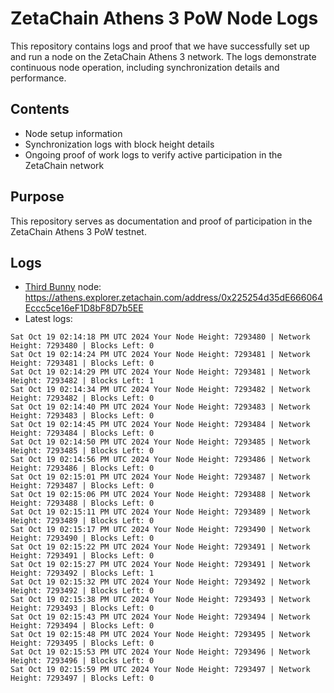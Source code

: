 # ZetaChain Athens 3 PoW Node Logs
This repository contains logs and proof that we have successfully set up and run a node on the ZetaChain Athens 3 network. The logs demonstrate continuous node operation, including synchronization details and performance.

## Contents
- Node setup information
- Synchronization logs with block height details
- Ongoing proof of work logs to verify active participation in the ZetaChain network

## Purpose
This repository serves as documentation and proof of participation in the ZetaChain Athens 3 PoW testnet.

## Logs

- [Third Bunny](https://thirdbunny.xyz/) node: https://athens.explorer.zetachain.com/address/0x225254d35dE666064Eccc5ce16eF1D8bF8D7b5EE
- Latest logs:
```
Sat Oct 19 02:14:18 PM UTC 2024 Your Node Height: 7293480 | Network Height: 7293480 | Blocks Left: 0
Sat Oct 19 02:14:24 PM UTC 2024 Your Node Height: 7293481 | Network Height: 7293481 | Blocks Left: 0
Sat Oct 19 02:14:29 PM UTC 2024 Your Node Height: 7293481 | Network Height: 7293482 | Blocks Left: 1
Sat Oct 19 02:14:34 PM UTC 2024 Your Node Height: 7293482 | Network Height: 7293482 | Blocks Left: 0
Sat Oct 19 02:14:40 PM UTC 2024 Your Node Height: 7293483 | Network Height: 7293483 | Blocks Left: 0
Sat Oct 19 02:14:45 PM UTC 2024 Your Node Height: 7293484 | Network Height: 7293484 | Blocks Left: 0
Sat Oct 19 02:14:50 PM UTC 2024 Your Node Height: 7293485 | Network Height: 7293485 | Blocks Left: 0
Sat Oct 19 02:14:56 PM UTC 2024 Your Node Height: 7293486 | Network Height: 7293486 | Blocks Left: 0
Sat Oct 19 02:15:01 PM UTC 2024 Your Node Height: 7293487 | Network Height: 7293487 | Blocks Left: 0
Sat Oct 19 02:15:06 PM UTC 2024 Your Node Height: 7293488 | Network Height: 7293488 | Blocks Left: 0
Sat Oct 19 02:15:11 PM UTC 2024 Your Node Height: 7293489 | Network Height: 7293489 | Blocks Left: 0
Sat Oct 19 02:15:17 PM UTC 2024 Your Node Height: 7293490 | Network Height: 7293490 | Blocks Left: 0
Sat Oct 19 02:15:22 PM UTC 2024 Your Node Height: 7293491 | Network Height: 7293491 | Blocks Left: 0
Sat Oct 19 02:15:27 PM UTC 2024 Your Node Height: 7293491 | Network Height: 7293492 | Blocks Left: 1
Sat Oct 19 02:15:32 PM UTC 2024 Your Node Height: 7293492 | Network Height: 7293492 | Blocks Left: 0
Sat Oct 19 02:15:38 PM UTC 2024 Your Node Height: 7293493 | Network Height: 7293493 | Blocks Left: 0
Sat Oct 19 02:15:43 PM UTC 2024 Your Node Height: 7293494 | Network Height: 7293494 | Blocks Left: 0
Sat Oct 19 02:15:48 PM UTC 2024 Your Node Height: 7293495 | Network Height: 7293495 | Blocks Left: 0
Sat Oct 19 02:15:53 PM UTC 2024 Your Node Height: 7293496 | Network Height: 7293496 | Blocks Left: 0
Sat Oct 19 02:15:59 PM UTC 2024 Your Node Height: 7293497 | Network Height: 7293497 | Blocks Left: 0
```
